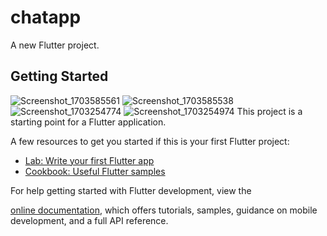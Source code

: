 # chatapp

A new Flutter project.

## Getting Started

![Screenshot_1703585561](https://github.com/Harshpreet777/ChatApp/assets/152151756/e7dcfa07-aa6a-4f52-949a-a90e56c365ff)
![Screenshot_1703585538](https://github.com/Harshpreet777/ChatApp/assets/152151756/592ea6b5-9f24-464c-abfd-cd57d59b9d91)
![Screenshot_1703254774](https://github.com/Harshpreet777/ChatApp/assets/152151756/0838883f-7720-4706-95ef-9cbed0e9e627)
![Screenshot_1703254974](https://github.com/Harshpreet777/ChatApp/assets/152151756/e5da462b-0495-40c2-ab2f-e748befed8a1)
This project is a starting point for a Flutter application.


A few resources to get you started if this is your first Flutter project:

- [Lab: Write your first Flutter app](https://docs.flutter.dev/get-started/codelab)
- [Cookbook: Useful Flutter samples](https://docs.flutter.dev/cookbook)

For help getting started with Flutter development, view the

[online documentation](https://docs.flutter.dev/), which offers tutorials,
samples, guidance on mobile development, and a full API reference.
